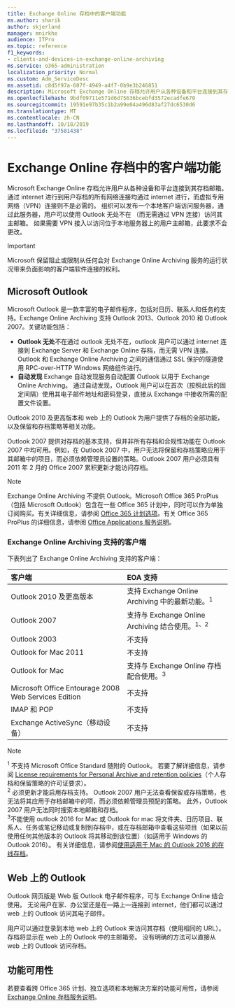 ```yaml
---
title: Exchange Online 存档中的客户端功能
ms.author: sharik
author: skjerland
manager: mnirkhe
audience: ITPro
ms.topic: reference
f1_keywords:
- clients-and-devices-in-exchange-online-archiving
ms.service: o365-administration
localization_priority: Normal
ms.custom: Adm_ServiceDesc
ms.assetid: c8d5f97a-607f-4949-a4f7-0b9e3b246851
description: Microsoft Exchange Online 存档允许用户从各种设备和平台连接到其存档邮箱。 通过 internet 进行到用户存档的所有网络连接均通过 internet 进行，而虚拟专用网络（VPN）连接则不是必需的。 组织可以发布一个本地客户端访问服务器，通过此服务器，用户可以使用 Outlook 无处不在 （而无需通过 VPN 连接）访问其主邮箱。 如果需要 VPN 接入以访问位于本地服务器上的用户主邮箱，此要求不会更改。
ms.openlocfilehash: 9bdf09711e571d6d75636bcebfd3572ecadfe670
ms.sourcegitcommit: 19591e97b35c1b2a99e04a496d83af27dc6530d6
ms.translationtype: MT
ms.contentlocale: zh-CN
ms.lasthandoff: 10/18/2019
ms.locfileid: "37581438"
---
```

# <a name="client-features-in-exchange-online-archiving"></a>Exchange Online 存档中的客户端功能

Microsoft Exchange Online 存档允许用户从各种设备和平台连接到其存档邮箱。 通过 internet 进行到用户存档的所有网络连接均通过 internet 进行，而虚拟专用网络（VPN）连接则不是必需的。 组织可以发布一个本地客户端访问服务器，通过此服务器，用户可以使用 Outlook 无处不在 （而无需通过 VPN 连接）访问其主邮箱。 如果需要 VPN 接入以访问位于本地服务器上的用户主邮箱，此要求不会更改。
  
> [!IMPORTANT]
> Microsoft 保留阻止或限制从任何会对 Exchange Online Archiving 服务的运行状况带来负面影响的客户端软件连接的权利。
  
## <a name="microsoft-outlook"></a>Microsoft Outlook

Microsoft Outlook 是一款丰富的电子邮件程序，包括对日历、联系人和任务的支持。Exchange Online Archiving 支持 Outlook 2013、Outlook 2010 和 Outlook 2007。关键功能包括：
  
- **Outlook 无处**不在通过 outlook 无处不在，outlook 用户可以通过 internet 连接到 Exchange Server 和 Exchange Online 存档，而无需 VPN 连接。 Outlook 和 Exchange Online Archiving 之间的通信通过 SSL 保护的隧道使用 RPC-over-HTTP Windows 网络组件进行。    
- **自动发现** Exchange 自动发现服务自动配置 Outlook 以用于 Exchange Online Archiving。 通过自动发现，Outlook 用户可以在首次（按照此后的固定间隔）使用其电子邮件地址和密码登录，直接从 Exchange 中接收所需的配置文件设置。 

Outlook 2010 及更高版本和 web 上的 Outlook 为用户提供了存档的全部功能，以及保留和存档策略等相关功能。
  
Outlook 2007 提供对存档的基本支持，但并非所有存档和合规性功能在 Outlook 2007 中均可用。例如，在 Outlook 2007 中，用户无法将保留和存档策略应用于其邮箱中的项目，而必须依赖管理员设置的策略。Outlook 2007 用户必须具有 2011 年 2 月的 Office 2007 累积更新才能访问存档。
  
> [!NOTE]
> Exchange Online Archiving 不提供 Outlook。Microsoft Office 365 ProPlus（包括 Microsoft Outlook）包含在一些 Office 365 计划中，同时可以作为单独订阅购买。有关详细信息，请参阅 [Office 365 计划选项](../office-365-platform-service-description/office-365-plan-options.md)。有关 Office 365 ProPlus 的详细信息，请参阅 [Office Applications 服务说明](../office-applications-service-description/office-applications-service-description.md)。 
  
### <a name="clients-supported-by-exchange-online-archiving"></a>Exchange Online Archiving 支持的客户端

下表列出了 Exchange Online Archiving 支持的客户端：
  
|**客户端**|**EOA 支持**|
|:-----|:-----|
|Outlook 2010 及更高版本  <br/> |支持 Exchange Online Archiving 中的最新功能。<sup>1</sup> <br/> |
|Outlook 2007  <br/> |支持与 Exchange Online Archiving 结合使用。<sup>1、2</sup> <br/> |
|Outlook 2003  <br/> |不支持  <br/> |
|Outlook for Mac 2011  <br/> |不支持  <br/> |
|Outlook for Mac  <br/> |支持与 Exchange Online 存档配合使用。<sup>3</sup> <br/> |
|Microsoft Office Entourage 2008 Web Services Edition  <br/> |不支持  <br/> |
|IMAP 和 POP  <br/> |不支持  <br/> |
|Exchange ActiveSync（移动设备）  <br/> |不支持  <br/> |
   
> [!NOTE]
> <sup>1</sup> 不支持 Microsoft Office Standard 随附的 Outlook。 若要了解详细信息，请参阅 [License requirements for Personal Archive and retention policies](https://support.office.com/article/Outlook-license-requirements-for-Exchange-features-46B6B7C5-C3CA-43E5-8424-1E2807917C99)（个人存档和保留策略的许可证要求）。 <br/> 
<sup>2</sup> 必须更新才能启用存档支持。 Outlook 2007 用户无法查看保留或存档策略，也无法将其应用于存档邮箱中的项，而必须依赖管理员预配的策略。 此外，Outlook 2007 用户无法同时搜索本地邮箱和存档。 <br/> 
<sup>3</sup>不能使用 outlook 2016 for Mac 或 Outlook for mac 将文件夹、日历项目、联系人、任务或笔记移动或复制到存档中，或在存档邮箱中查看这些项目（如果以前使用任何其他版本的 Outlook 将其移动到该位置）（如适用于 Windows 的 Outlook 2016）。 有关详细信息，请参阅[使用适用于 Mac 的 Outlook 2016 的在线存档](https://support.office.com/article/Use-your-online-archive-with-Outlook-2016-for-Mac-45b8439c-2982-4b6b-9097-eed71dbfe238)。 

## <a name="outlook-on-the-web"></a>Web 上的 Outlook

Outlook 网页版是 Web 版 Outlook 电子邮件程序，可与 Exchange Online 结合使用。 无论用户在家、办公室还是在&mdash;路上&mdash;连接到 internet，他们都可以通过 web 上的 Outlook 访问其电子邮件。
  
用户可以通过登录到本地 web 上的 Outlook 来访问其存档（使用相同的 URL）。 存档将显示在 web 上的 Outlook 中的主邮箱旁。 没有明确的方法可以直接从 web 上的 Outlook 访问存档。
  
## <a name="feature-availability"></a>功能可用性

若要查看跨 Office 365 计划、独立选项和本地解决方案的功能可用性，请参阅[Exchange Online 存档服务说明](exchange-online-archiving-service-description.md)。